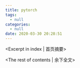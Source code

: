 ```yaml
---
title: pytorch
tags:
  - null
categories:
  - null
date: 2020-03-30 20:28:51
---
```

<Excerpt in index | 首页摘要> 

<!-- more -->
<The rest of contents | 余下全文>
